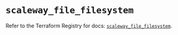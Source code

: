 # `scaleway_file_filesystem`

Refer to the Terraform Registry for docs: [`scaleway_file_filesystem`](https://registry.terraform.io/providers/scaleway/scaleway/2.57.0/docs/resources/file_filesystem).
